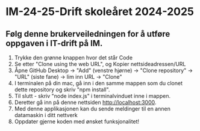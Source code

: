 # IM-24-25-Drift skoleåret 2024-2025
## Følg denne brukerveiledningen for å utføre oppgaven i IT-drift på IM.

1. Trykke den grønne knappen hvor det står Code
2. Se etter "Clone using the web URL", og Kopier nettsideadressen/URL
3. Åpne GitHub Desktop -> "Add" (venstre hjørne) -> "Clone repository" -> "URL" (siste fane) -> lim inn URL -> "Clone"
6. I terminalen på din mac, gå inn i den samme mappen som du clonet dette repository og skriv "npm install".
7. Til slutt - skriv "node index.js" i terminalvinduet inne i mappen.
8. Deretter gå inn på denne nettsiden [http://localhost:3000](http://localhost:3000).
9. Med denne applikasjonen kan du sende meldinger til en annen datamaskin i ditt nettverk
10. Oppdater gjerne koden med ønsket funksjonalitet!
